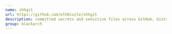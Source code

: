 ```yaml
---
name: shhgit
url: https://github.com/eth0izzle/shhgit
description: committed secrets and sensitive files across GitHub, Gists, GitLab and BitBucket or your local repositories in real time. URL : https://github.com/eth0izzle/shhgit Groups : blackarch blackarch-recon
group: blackarch
---
```

